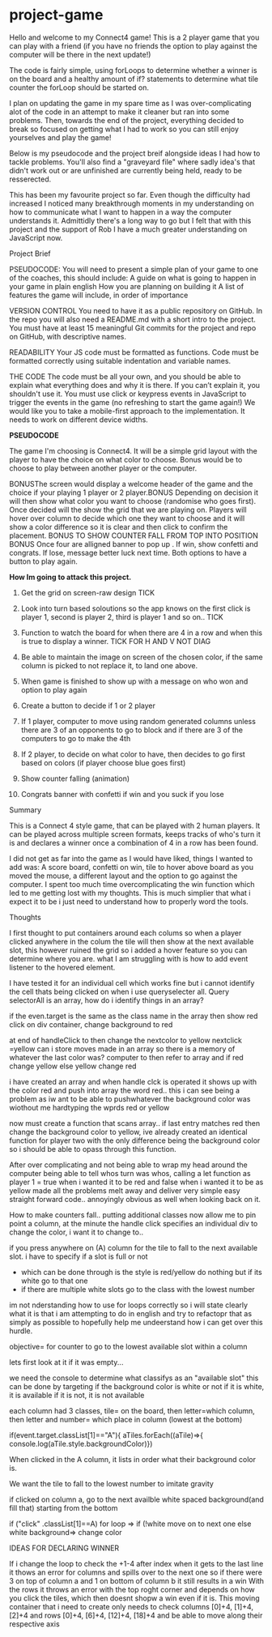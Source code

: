 # project-game


Hello and welcome to my Connect4 game! This is a 2 player game that you can play with a friend (if you have no friends the option to play against the computer will be there in the next update!)

The code is fairly simple, using forLoops to determine whether a winner is on the board and a healthy amount of if? statements to determine what tile counter the forLoop should be started on. 

I plan on updating the game in my spare time as I was over-complicating alot of the code in an attempt to make it cleaner but ran into some problems. Then, towards the end of the project, everything decided to break so focused on getting what I had to work so you can still enjoy yourselves and play the game!

Below is my pseudocode and the project breif alongside ideas I had how to tackle problems. You'll also find a "graveyard file" where sadly idea's that didn't work out or are unfinished are currently being held, ready to be resserected. 

This has been my favourite project so far. Even though the difficulty had increased I noticed many breakthrough moments in my understanding on how to communicate what I want to happen in a way the computer understands it. Admittidly there's a long way to go but I felt that with this project and the support of Rob I have a much greater understanding on JavaScript now.







Project Brief

PSEUDOCODE:
You will need to present a simple plan of your game to one of the coaches, this should include:
A guide on what is going to happen in your game in plain english
How you are planning on building it
A list of features the game will include, in order of importance

VERSION CONTROL
You need to have it as a public repository on GitHub. In the repo you will also need a
README.md with a short intro to the project.
You must have at least 15 meaningful Git commits for the project and repo on GitHub, with descriptive names.

READABILITY
Your JS code must be formatted as functions.
Code must be formatted correctly using suitable indentation and variable names.

THE CODE
The code must be all your own, and you should be able to explain what everything does and why it is there. If you can’t explain it, you shouldn't use it.
You must use click or keypress events in JavaScript to trigger the events in the game
(no refreshing to start the game again!)
We would like you to take a mobile-first approach to the implementation. It needs to
work on different device widths.


**PSEUDOCODE**

The game I'm choosing is Connect4. It will be a simple grid layout with the player to have the choice on what color to choose.
Bonus would be to choose to play between another player or the computer.

BONUSThe screen would display a welcome header of the game and the choice if your playing 1 player or 2 player.BONUS
Depending on decision it will then show what color you want to choose (randomise who goes first).
Once decided will the show the grid that we are playing on.
Players will hover over column to decide which one they want to choose and it will show a color difference so it is clear and then click to confirm the placement.
BONUS TO SHOW COUNTER FALL FROM TOP INTO POSITION BONUS
Once four are alligned banner to pop up . If win, show confetti and congrats. If lose, message better luck next time. Both options to have a button to play again.

**How Im going to attack this project.**

1. Get the grid on screen-raw design TICK 
2. Look into turn based soloutions so the app knows on the first click is player 1, second is player 2, third is player 1 and so on.. TICK 
3. Function to watch the board for when there are 4 in a row and when this is true to display a winner. TICK FOR H AND V NOT DIAG
4. Be able to maintain the image on screen of the chosen color, if the same column is picked to not replace it, to land one above.
5. When game is finished to show up with a message on who won and option to play again

5. Create a button to decide if 1 or 2 player
6. If 1 player, computer to move using random generated columns unless there are 3 of an opponents to go to block and if there are 3 of the computers to go to make the 4th
7. If 2 player, to decide on what color to have, then decides to go first based on colors (if player choose blue goes first)

8. Show counter falling (animation)
9. Congrats banner with confetti if win and you suck if you lose




Summary

This is a Connect 4 style game, that can be played with 2 human players. It can be played across multiple screen formats, keeps tracks of who's turn it is and declares a winner once a combination of 4 in a row has been found.

I did not get as far into the game as I would have liked, things I wanted to add was: A score board, confetti on win, tile to hover above board as you moved the mouse, a different layout and the option to go against the computer. I spent too much time overcomplicating the win function which led to me getting lost with my thoughts. This is much simplier that what i expect it to be i just need to understand how to properly word the tools.











Thoughts

I first thought to put containers around each colums so when a player clicked anywhere in the colum the tile will then show at the next available slot, this however ruined the grid so i added a hover feature so you can determine where you are.
what I am struggling with is how to add event listener to the hovered element.

I have tested it for an individual cell which works fine but i cannot identify the cell thats being clicked on when i use queryselecter all. 
Query selectorAll is an array, how do i identify things in an array?

if the even.target is the same as the class name in the array then show red
click on div container, change background to red

at end of handleClick to then change the nextcolor to yellow
nextclick =yellow
can i store moves made in an array so there is a memory of whatever the last color was? computer to then refer to array and if red change yellow else yellow change red

i have created an array and when handle clck is operated it shows up with the color red and push into array the word red.. this i can see being a problem as iw ant to be able to pushwhatever the background color was wiothout me hardtyping the wprds red or yellow

now must create a function that scans array.. if last entry matches red then change the background color to yellow, ive already created an identical function for player two with the only difference being the background color so i should be able to opass through this function.

After over complicating and not being able to wrap my head around the computer being able to tell whos turn was whos, calling a let function as player 1 = true when i wanted it to be red and false when i wanted it to be as yellow made all the problems melt away and deliver very simple easy straight forward code.. annoyingly obvious as well when looking back on it.

How to make counters fall..
putting additional classes now allow me to pin point a column, at the minute the handle click specifies an individual div to change the color, i want it to change to..

if you press anywhere on (A) column for the tile to fall to the next available slot.
i have to specify if a slot is full or not
- which can be done through is the style is red/yellow do nothing but if its white go to that one
- if there are multiple white slots go to the class with the lowest number

im not nderstanding how to use for loops correctly so i will state clearly what it is that i am attempting to do in english and try to refactopr that as simply as possible to hopefully help me undeerstand how i can get over this hurdle.

objective= for counter to go to the lowest available slot within a column

lets first look at it if it was empty...

we need the console to determine what classifys as an "available slot"
this can be done by targeting if the background color is white or not
if it is white, it is available
if it is not, it is not available

each column had 3 classes, tile= on the board, then letter=which column, then letter and number= which place in column (lowest at the bottom)

  if(event.target.classList[1]=="A"){
        aTiles.forEach((aTile)=>{
         console.log(aTile.style.backgroundColor)})

When clicked in the A column, it lists in order what their background color is.

We want the tile to fall to the lowest number to imitate gravity

if clicked on column a, go to the next availble white spaced background(and fill that) starting from the bottom

if ("click" .classList[1]==A) for loop => if (!white move on to next one else white background=> change color 

IDEAS FOR DECLARING WINNER

If i change the loop to check the +1-4 after index when it gets to the last line it thows an error for columns and spills over to the next one so if there were 3 on top of column a and 1 on bottom of column b it still results in a win
With the rows it throws an error with the top roght corner and depends on how you click the tiles, which then doesnt shopw a win even if it is.
This moving container that i need to create only needs to check columns [0]+4, [1]+4, [2]+4 and rows [0]+4, [6]+4, [12]+4, [18]+4 and be able to move along their respective axis
